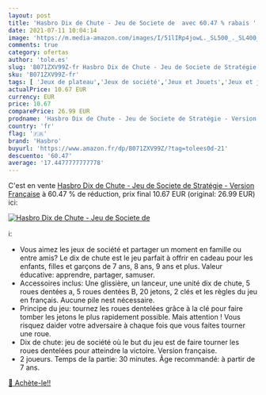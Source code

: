 ```yaml
---
layout: post
title: 'Hasbro Dix de Chute - Jeu de Societe de  avec 60.47 % rabais '
date: 2021-07-11 10:04:14
image: 'https://m.media-amazon.com/images/I/51lIRp4jowL._SL500_._SL400_.jpg'
comments: true
category: ofertas
author: 'tole.es'
slug: 'B071ZXV99Z-fr Hasbro Dix de Chute - Jeu de Societe de Stratégie -...'
sku: 'B071ZXV99Z-fr'
tags: [ 'Jeux de plateau','Jeux de société','Jeux et Jouets','Jeux et jouets','hasbro', ]
actualPrice: 10.67 EUR
currency: EUR
price: 10.67
comparePrice: 26.99 EUR
prodname: 'Hasbro Dix de Chute - Jeu de Societe de Stratégie - Version Française'
country: 'fr'
flag: '🇫🇷'
brand: 'Hasbro'
buyurl: 'https://www.amazon.fr/dp/B071ZXV99Z/?tag=tolees0d-21'
descuento: '60.47'
average: '17.4477777777778'
---
```


C'est en vente [Hasbro Dix de Chute - Jeu de Societe de Stratégie - Version Française](https://www.amazon.fr/dp/B071ZXV99Z/?tag=tolees0d-21)  à  60.47 % de réduction, prix final  10.67 EUR (original: 26.99 EUR) ici:

[![Hasbro Dix de Chute - Jeu de Societe de ](https://m.media-amazon.com/images/I/51lIRp4jowL._SL500_._SL400_.jpg)](https://www.amazon.fr/dp/B071ZXV99Z/?tag=tolees0d-21)

ℹ️:

- Vous aimez les jeux de société et partager un moment en famille ou entre amis? Le dix de chute est le jeu parfait à offrir en cadeau pour les enfants, filles et garçons de 7 ans, 8 ans, 9 ans et plus. Valeur éducative: apprendre, partager, samuser.
- Accessoires inclus: Une glissière, un lanceur, une unité dix de chute, 5 roues dentées a, 5 roues dentées B, 20 jetons, 2 clés et les règles du jeu en français. Aucune pile nest nécessaire.
- Principe du jeu: tournez les roues dentelées grâce à la clé pour faire tomber les jetons le plus rapidement possible. Mais attention ! Vous risquez daider votre adversaire à chaque fois que vous faites tourner une roue.
- Dix de chute: jeu de société où le but du jeu est de faire tourner les roues dentelées pour atteindre la victoire. Version française.
- 2 joueurs. Temps de la partie: 30 minutes. Âge recommandé: à partir de 7 ans.

[🛒 Achète-le!!](https://www.amazon.fr/dp/B071ZXV99Z/?tag=tolees0d-21)
